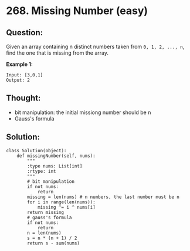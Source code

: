 # 268. Missing Number \(easy\)

## Question:

Given an array containing n distinct numbers taken from `0, 1, 2, ..., n`, find the one that is missing from the array.

**Example 1:**

```text
Input: [3,0,1]
Output: 2
```

## Thought:

* bit manipulation: the initial missiong number should be n
* Gauss's formula

## Solution:

```text
class Solution(object):
    def missingNumber(self, nums):
        """
        :type nums: List[int]
        :rtype: int
        """
        # bit manipulation
        if not nums:
            return 
        missing = len(nums) # n numbers, the last number must be n
        for i in range(len(nums)):
            missing ^= i ^ nums[i]
        return missing
        # gauss's formula
        if not nums:
            return
        n = len(nums)
        s = n * (n + 1) / 2
        return s - sum(nums)   
```

